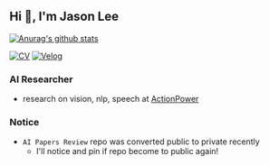 ## Hi 👋, I'm Jason Lee

<!-- stats and blog links -->

[![Anurag's github stats](https://github-readme-stats.vercel.app/api?username=jasonlee1995&show_icons=true&theme=dark)](https://github.com/anuraghazra/github-readme-stats)

[![CV](http://img.shields.io/badge/CV%20website-black?style=flat-square&logo=github&link=https://jasonlee1995.github.io/)](https://jasonlee1995.github.io/) [![Velog](https://img.shields.io/badge/tech%20blog-20C997?style=flat-square&logo=Velog&logoColor=white)](https://velog.io/@jasonlee1995)


<!-- introduction -->

### AI Researcher
- research on vision, nlp, speech at [ActionPower](https://actionpower.kr/)


### Notice
- `AI Papers Review` repo was converted public to private recently
  - I'll notice and pin if repo become to public again!

